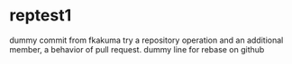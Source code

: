 reptest1
========

dummy commit from fkakuma
try a repository operation
and an additional member, a behavior of pull request.
dummy line for rebase on github
